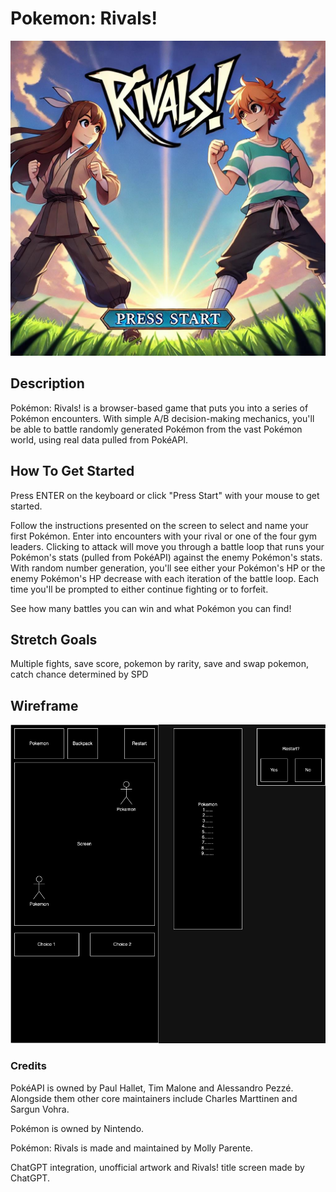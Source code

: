 # Pokemon: Rivals!

![Title Screen](Rivals_title_screen.jpeg)

## Description
Pokémon: Rivals! is a browser-based game that puts you into a series of Pokémon encounters. With simple A/B decision-making mechanics, you'll be able to battle randomly generated Pokémon from the vast Pokémon world, using real data pulled from PokéAPI.

## How To Get Started
Press ENTER on the keyboard or click "Press Start" with your mouse to get started.

Follow the instructions presented on the screen to select and name your first Pokémon. Enter into encounters with your rival or one of the four gym leaders. Clicking to attack will move you through a battle loop that runs your Pokémon's stats (pulled from PokéAPI) against the enemy Pokémon's stats. With random number generation, you'll see either your Pokémon's HP or the enemy Pokémon's HP decrease with each iteration of the battle loop. Each time you'll be prompted to either continue fighting or to forfeit.

See how many battles you can win and what Pokémon you can find!

## Stretch Goals
Multiple fights, save score, pokemon by rarity, save and swap pokemon, catch chance determined by SPD

## Wireframe
![WireFrame](PokemonRivals.jpg)

### Credits
PokéAPI is owned by Paul Hallet, Tim Malone and Alessandro Pezzé. Alongside them other core maintainers include Charles Marttinen and Sargun Vohra.

Pokémon is owned by Nintendo.

Pokémon: Rivals is made and maintained by Molly Parente.

ChatGPT integration, unofficial artwork and Rivals! title screen made by ChatGPT.